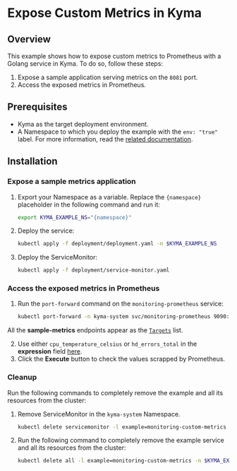# Expose Custom Metrics in Kyma

## Overview

This example shows how to expose custom metrics to Prometheus with a Golang service in Kyma. To do so, follow these steps:

1. Expose a sample application serving metrics on the `8081` port.
2. Access the exposed metrics in Prometheus.

## Prerequisites

- Kyma as the target deployment environment.
- A Namespace to which you deploy the example with the `env: "true"` label. For more information, read the [related documentation](https://kyma-project.io/docs/root/kyma/#details-namespaces).

## Installation

### Expose a sample metrics application

1. Export your Namespace as a variable. Replace the `{namespace}` placeholder in the following command and run it:

    ```bash
    export KYMA_EXAMPLE_NS="{namespace}"
    ```
2. Deploy the service:
    ```bash
    kubectl apply -f deployment/deployment.yaml -n $KYMA_EXAMPLE_NS
    ```
3. Deploy the ServiceMonitor:
    ```bash
    kubectl apply -f deployment/service-monitor.yaml
    ```

### Access the exposed metrics in Prometheus

1. Run the `port-forward` command on the `monitoring-prometheus` service:

    ```bash
    kubectl port-forward -n kyma-system svc/monitoring-prometheus 9090:9090
    ```
All the **sample-metrics** endpoints appear as the [`Targets`](http://localhost:9090/targets#job-sample-metrics-8081) list.

2. Use either `cpu_temperature_celsius` or `hd_errors_total` in the **expression** field [here](http://localhost:9090/graph).
3. Click the **Execute** button to check the values scrapped by Prometheus.

### Cleanup
Run the following commands to completely remove the example and all its resources from the cluster:

1. Remove ServiceMonitor in the `kyma-system` Namespace.
    ```bash
    kubectl delete servicemonitor -l example=monitoring-custom-metrics -n kyma-system
    ```
2. Run the following command to completely remove the example service and all its resources from the cluster:
    ```bash
    kubectl delete all -l example=monitoring-custom-metrics -n $KYMA_EXAMPLE_NS
    ```

